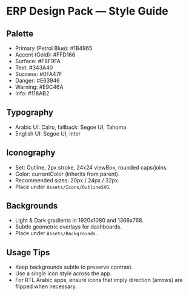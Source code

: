 # ERP Design Pack — Style Guide

## Palette
- Primary (Petrol Blue): #1B4965
- Accent (Gold): #FFD166
- Surface: #F8F9FA
- Text: #343A40
- Success: #0FA47F
- Danger: #E63946
- Warning: #E9C46A
- Info: #118AB2

## Typography
- Arabic UI: Cairo, fallback: Segoe UI, Tahoma
- English UI: Segoe UI, Inter

## Iconography
- Set: Outline, 2px stroke, 24x24 viewBox, rounded caps/joins.
- Color: currentColor (inherits from parent).
- Recommended sizes: 20px / 24px / 32px.
- Place under `Assets/Icons/OutlineSVG`.

## Backgrounds
- Light & Dark gradients in 1920x1080 and 1366x768.
- Subtle geometric overlays for dashboards.
- Place under `Assets/Backgrounds`.

## Usage Tips
- Keep backgrounds subtle to preserve contrast.
- Use a single icon style across the app.
- For RTL Arabic apps, ensure icons that imply direction (arrows) are flipped when necessary.
